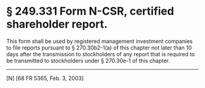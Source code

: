 # § 249.331   Form N-CSR, certified shareholder report.

This form shall be used by registered management investment companies to file reports pursuant to § 270.30b2-1(a) of this chapter not later than 10 days after the transmission to stockholders of any report that is required to be transmitted to stockholders under § 270.30e-1 of this chapter.



---

[N] [68 FR 5365, Feb. 3, 2003]



